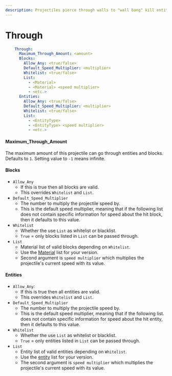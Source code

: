 ```yaml
---
description: Projectiles pierce through walls to "wall bang" kill entities
---
```


# Through

```yaml
    Through:
      Maximum_Through_Amount: <amount>
      Blocks:
        Allow_Any: <true/false>
        Default_Speed_Multiplier: <multiplier>
        Whitelist: <true/false>
        List:
          - <Material>
          - <Material> <speed multiplier>
          - <etc.>
      Entities:
        Allow_Any: <true/false>
        Default_Speed_Multiplier: <multiplier>
        Whitelist: <true/false>
        List:
          - <EntityType>
          - <EntityType> <speed multiplier>
          - <etc.>
```

#### Maximum\_Through\_Amount

The maximum amount of this projectile can go through entities and blocks.\
Defaults to `1`. Setting value to `-1` means infinite.

#### Blocks

* `Allow_Any`
  * If this is true then all blocks are valid.
  * This overrides `Whitelist` and `List`.
* `Default_Speed_Multiplier`
  * The number to multiply the projectile speed by.
  * This is the default speed multiplier, meaning that if the following list does not contain specific information for speed about the hit block, then it defaults to this value.
* `Whitelist`
  * Whether the use `List` as whitelist or blacklist.
  * `True` = only blocks listed in `List` can be passed through.
* `List`
  * Material list of valid blocks depending on `Whitelist`.
  * Use the [Material](https://app.gitbook.com/s/IIUkVnlH40vVBzLhWWQ8/references#material "mention") list for your version.
  * Second argument is `speed multiplier` which multiplies the projectile's current speed with its value.

#### Entities

* `Allow_Any`:&#x20;
  * If this is true then all entities are valid.
  * This overrides `Whitelist` and `List`.
* `Default_Speed_Multiplier`
  * The number to multiply the projectile speed by.
  * This is the default speed multiplier, meaning that if the following list. does not contain specific information for speed about the hit entity, then it defaults to this value.
* `Whitelist`
  * Whether the use `List` as whitelist or blacklist.
  * `True` = only entities listed in `List` can be passed through.
* `List`
  * Entity list of valid entities depending on `Whitelist`.
  * Use the [entity](https://app.gitbook.com/s/IIUkVnlH40vVBzLhWWQ8/references#entity "mention") list for your version.
  * The second argument is `speed multiplier` which multiplies the projectile's current speed with its value.
